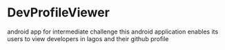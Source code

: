 # DevProfileViewer
android app for intermediate challenge
this android application enables its users to view developers in lagos and their github profile

